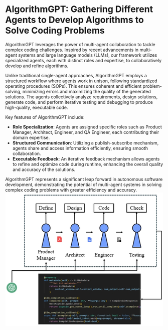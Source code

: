 # AlgorithmGPT: Gathering Different Agents to Develop Algorithms to Solve Coding Problems

AlgorithmGPT leverages the power of multi-agent collaboration to tackle complex coding challenges. Inspired by recent advancements in multi-agent systems and large language models (LLMs), our framework utilizes specialized agents, each with distinct roles and expertise, to collaboratively develop and refine algorithms.

Unlike traditional single-agent approaches, AlgorithmGPT employs a structured workflow where agents work in unison, following standardized operating procedures (SOPs). This ensures coherent and efficient problem-solving, minimizing errors and maximizing the quality of the generated solutions. The agents collectively analyze requirements, design solutions, generate code, and perform iterative testing and debugging to produce high-quality, executable code.

Key features of AlgorithmGPT include:
- **Role Specialization**: Agents are assigned specific roles such as Product Manager, Architect, Engineer, and QA Engineer, each contributing their domain expertise.
- **Structured Communication**: Utilizing a publish-subscribe mechanism, agents share and access information efficiently, ensuring smooth collaboration.
- **Executable Feedback**: An iterative feedback mechanism allows agents to refine and optimize code during runtime, enhancing the overall quality and accuracy of the solutions.

AlgorithmGPT represents a significant leap forward in autonomous software development, demonstrating the potential of multi-agent systems in solving complex coding problems with greater efficiency and accuracy.
![Graph illustrating the workflow of AlgorithmGPT](graph.png)